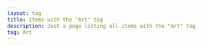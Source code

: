 ```yaml
---
layout: tag
title: Items with the "Art" tag
description: Just a page listing all items with the "Art" tag
tag: Art
---
```

